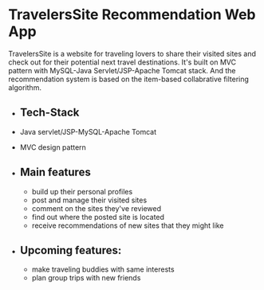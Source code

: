  
# TravelersSite Recommendation Web App
TravelersSite is a website for traveling lovers to share their visited sites and check out for their potential next travel destinations. It's built on MVC pattern with MySQL-Java Servlet/JSP-Apache Tomcat stack. And the recommendation system is based on the item-based collabrative filtering algorithm. 
* ## Tech-Stack
 * Java servlet/JSP-MySQL-Apache Tomcat
 * MVC design pattern
* ## Main features
   * build up their personal profiles
   * post and manage their visited sites
   * comment on the sites they've reviewed
   * find out where the posted site is located
   * receive recommendations of new sites that they might like

* ## Upcoming features:
  *  make traveling buddies with same interests
  *  plan group trips with new friends

